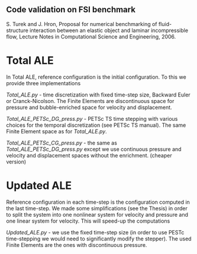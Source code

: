 ## Code validation on FSI benchmark
S. Turek and J. Hron, Proposal for numerical benchmarking of fluid-structure 
interaction between an elastic object and laminar incompressible flow, 
Lecture Notes in Computational Science and Engineering, 2006.


# Total ALE 
In Total ALE, reference configuration is the initial configuration.
To this we provide three implementations

*Total_ALE.py* - time discretization with fixed time-step size,
Backward Euler or Cranck-Nicolson.
The Finite Elements are discontinuous space for pressure
and bubble-enriched space for velocity and displacement.

*Total_ALE_PETSc_DG_press.py* - PETSc TS time stepping with various
choices for the temporal discretization (see PETSc TS manual).
The same Finite Element space as for *Total_ALE.py*.

*Total_ALE_PETSc_CG_press.py* - the same as *Total_ALE_PETSc_DG_press.py*
except we use continuous pressure and velocity and displacement spaces
without the enrichment. (cheaper version)

# Updated ALE
Reference configuration in each time-step is the configuration computed
in the last time-step.
We made some simplifications (see the Thesis) in order to split the system
into one nonlinear system for velocity and pressure and one linear
system for velocity. This will speed-up the computations

*Updated_ALE.py* - we use the fixed time-step size (in order to use 
PESTc time-stepping we would need to significantly modify the stepper).
The used Finite Elements are the ones with discontinuous pressure.
